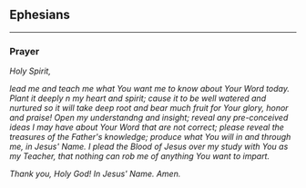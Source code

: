 ## Ephesians  
___

### Prayer  

*Holy Spirit,*
 
*lead me and teach me what You want me to know about Your Word today.  Plant it deeply n my heart and spirit; cause it to be well watered and nurtured so it will take deep root and bear much fruit for Your glory, honor and praise!  Open my understandng and insight; reveal any pre-conceived ideas I may have about Your Word that are not correct; please reveal the treasures of the Father's knowledge; produce what You will in and through me, in Jesus' Name.  I plead the Blood of Jesus over my study with You as my Teacher, that nothing can rob me of anything You want to impart.*  

*Thank you, Holy God!  In Jesus' Name.  Amen.*
